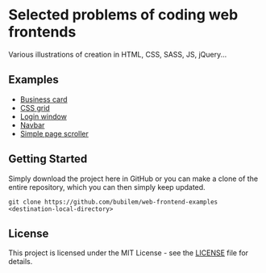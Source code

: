 # Selected problems of coding web frontends

Various illustrations of creation in HTML, CSS, SASS, JS, jQuery...

## Examples

- [Business card](business-card)
- [CSS grid](css-grid)
- [Login window](login-window)
- [Navbar](navbar)
- [Simple page scroller](simple-page-scroller)

## Getting Started

Simply download the project here in GitHub or you can make a clone of the entire repository, which you can then simply keep updated.

```
git clone https://github.com/bubilem/web-frontend-examples <destination-local-directory>
```

## License

This project is licensed under the MIT License - see the [LICENSE](LICENSE) file for details.
